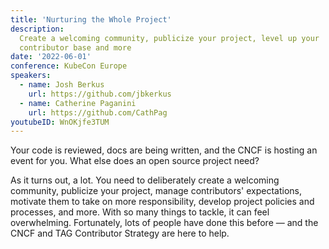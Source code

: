 ```yaml
---
title: 'Nurturing the Whole Project'
description:
  Create a welcoming community, publicize your project, level up your
  contributor base and more
date: '2022-06-01'
conference: KubeCon Europe
speakers:
  - name: Josh Berkus
    url: https://github.com/jbkerkus
  - name: Catherine Paganini
    url: https://github.com/CathPag
youtubeID: WnOKjfe3TUM
---
```


Your code is reviewed, docs are being written, and the CNCF is hosting an event
for you. What else does an open source project need?

As it turns out, a lot. You need to deliberately create a welcoming community,
publicize your project, manage contributors' expectations, motivate them to take
on more responsibility, develop project policies and processes, and more. With
so many things to tackle, it can feel overwhelming. Fortunately, lots of people
have done this before — and the CNCF and TAG Contributor Strategy are here to
help.
